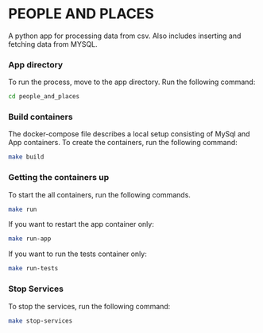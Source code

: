 # PEOPLE AND PLACES

A python app for processing data from csv. Also includes inserting and fetching data from MYSQL.

### App directory 
To run the process, move to the app directory.
Run the following command:
```bash
cd people_and_places
```

### Build containers
The docker-compose file describes a local setup consisting of MySql and App containers.
To create the containers, run the following command:
```bash
make build
```

### Getting the containers up
To start the all containers, run the following commands.
```bash
make run
```

If you want to restart the app container only:
```bash
make run-app
```

If you want to run the tests container only:
```bash
make run-tests
```

### Stop Services
To stop the services, run the following command:
```bash
make stop-services
```